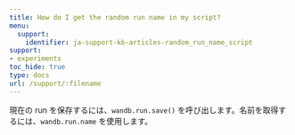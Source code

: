 ```yaml
---
title: How do I get the random run name in my script?
menu:
  support:
    identifier: ja-support-kb-articles-random_run_name_script
support:
- experiments
toc_hide: true
type: docs
url: /support/:filename
---
```


現在の run を保存するには、`wandb.run.save()` を呼び出します。名前を取得するには、`wandb.run.name` を使用します。
